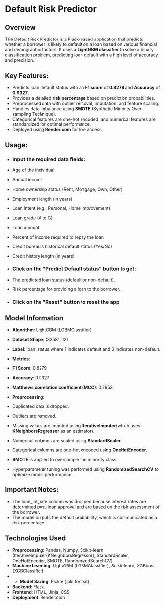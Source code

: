 # Default Risk Predictor
## Overview
The Default Risk Predictor is a Flask-based application that predicts whether a borrower is likely to default on a loan based on various financial and demographic factors. It uses a **LightGBM classifier** to solve a binary classification problem, predicting loan default with a high level of accuracy and precision.

## Key Features:
* Predicts loan default status with an **F1 score** of **0.8279** and **Accuracy** of **0.9327**.
* Provides a detailed **risk percentage** based on prediction probabilities.
* Preprocessed data with outlier removal, imputation, and feature scaling.
* Handles data imbalance using **SMOTE** (Synthetic Minority Over-sampling Technique).
* Categorical features are one-hot encoded, and numerical features are standardized for optimal performance.
* Deployed using **Render.com** for live access.

## Usage:
* ### Input the required data fields:
* Age of the individual
* Annual income
* Home ownership status (Rent, Mortgage, Own, Other)
* Employment length (in years)
* Loan intent (e.g., Personal, Home Improvement)
* Loan grade (A to G)
* Loan amount
* Percent of income required to repay the loan
* Credit bureau's historical default status (Yes/No)
* Credit history length (in years)

* ### Click on the "**Predict Default status**" button to get:
* The predicted loan status (default or non-default).
* Risk percentage for providing a loan to the borrower.
  
* ### Click on the "Reset" button to reset the app

## Model Information

* **Algorithm**: LightGBM (LGBMClassifier)

* **Dataset Shape**: (32581, 12)

* **Label**: loan_status where 1 indicates default and 0 indicates non-default.

* **Metrics**:
 * **F1 Score**: 0.8279
 * **Accuracy**: 0.9327
 * **Matthews correlation coefficient (MCC)**: 0.7953

* **Preprocessing**:
* Duplicated data is dropped.
* Outliers are removed.
* Missing values are imputed using **IterativeImputer**(which uses **KNeighborsRegressor** as an estimator).
* Numerical columns are scaled using **StandardScaler**.
* Categorical columns are one-hot encoded using **OneHotEncoder**.
* **SMOTE** is applied to oversample the minority class.
* Hyperparameter tuning was performed using **RandomizedSearchCV** to optimize model performance.

## Important Notes:
* The loan_int_rate column was dropped because interest rates are determined post-loan approval and are based on the risk assessment of the borrower.
* The model outputs the default probability, which is communicated as a risk percentage.

## Technologies Used
* **Preprocessing**: Pandas, Numpy, Scikit-learn (IterativeImputer(KNeighborsRegressor), StandardScaler, OneHotEncoder, SMOTE, RandomizedSearchCV)
* **Machine Learning**: LightGBM (LGBMClassifier), Scikit-learn, XGBoost (XGBClassifier)
* * **Model Saving**: Pickle (.pkl format)
* **Backend**: Flask
* **Frontend**: HTML, Jinja, CSS
* **Deployment**: Render.com
